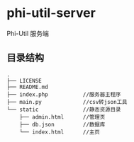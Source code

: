 # phi-util-server

Phi-Util 服务端

## 目录结构

```
.
├── LICENSE             
├── README.md           
├── index.php           //服务器主程序
├── main.py             //csv转json工具
└── static              //静态资源目录
    ├── admin.html      //管理页
    ├── db.json         //数据库
    └── index.html      //主页
```